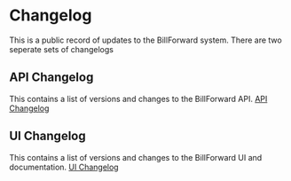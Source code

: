 Changelog
=============

This is a public record of updates to the BillForward system. There are two seperate sets of changelogs

## API Changelog

This contains a list of versions and changes to the BillForward API. [API Changelog](/tree/master/api)

## UI Changelog

This contains a list of versions and changes to the BillForward UI and documentation. [UI Changelog](changelog/tree/master/ui)
